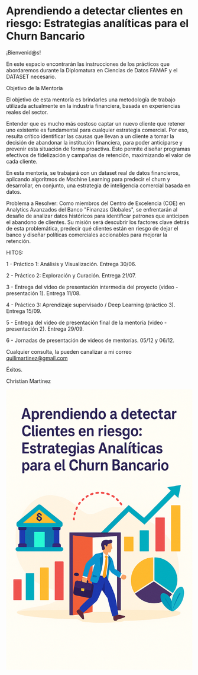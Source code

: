 # Aprendiendo a detectar clientes en riesgo: Estrategias analíticas para el Churn Bancario

¡Bienvenid@s!

En este espacio encontrarán las instrucciones de los prácticos que abordaremos durante la Diplomatura en Ciencias de Datos FAMAF y el DATASET necesario.

Objetivo de la Mentoría

El objetivo de esta mentoría es brindarles una metodología de trabajo utilizada actualmente en la industria financiera, basada en experiencias reales del sector.

Entender que es mucho más costoso captar un nuevo cliente que retener uno existente es fundamental para cualquier estrategia comercial. Por eso, resulta crítico identificar las causas que llevan a un cliente a tomar la decisión de abandonar la institución financiera, para poder anticiparse y prevenir esta situación de forma proactiva. Esto permite diseñar programas efectivos de fidelización y campañas de retención, maximizando el valor de cada cliente.

En esta mentoría, se trabajará con un dataset real de datos financieros, aplicando algoritmos de Machine Learning para predecir el churn y desarrollar, en conjunto, una estrategia de inteligencia comercial basada en datos.

Problema a Resolver:
Como miembros del Centro de Excelencia (COE) en Analytics Avanzados del Banco "Finanzas Globales", se enfrentarán al desafío de analizar datos históricos para identificar patrones que anticipen el abandono de clientes. Su misión será descubrir los factores clave detrás de esta problemática, predecir qué clientes están en riesgo de dejar el banco y diseñar políticas comerciales accionables para mejorar la retención.

HITOS:

1 - Práctico 1: Análisis y Visualización. Entrega 30/06.

2 - Práctico 2: Exploración y Curación. Entrega 21/07. 

3 - Entrega del video de presentación intermedia del proyecto (video - presentación 1). Entrega 11/08.

4 - Práctico 3: Aprendizaje supervisado / Deep Learning (práctico 3). Entrega 15/09.

5 - Entrega del video de presentación final de la mentoría (video - presentación 2). Entrega 29/09.

6 - Jornadas de presentación de videos de mentorías. 05/12 y 06/12.


Cualquier consulta, la pueden canalizar a mi correo quilimartinez@gmail.com

Éxitos.

Christian Martinez

![Mentoría](https://github.com/chrismartinezML/DiplodatosFAMAF_2025/raw/main/Images/Mentoria.png)

